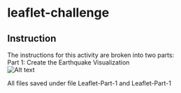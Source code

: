 # leaflet-challenge

## Instruction

The instructions for this activity are broken into two parts:<br>
Part 1: Create the Earthquake Visualization<br>
![Alt text](https://static.bc-edx.com/data/dl-1-2/m15/lms/img/2-BasicMap.jpg)

All files saved under file Leaflet-Part-1 and Leaflet-Part-1 
